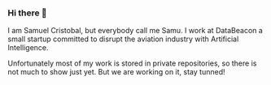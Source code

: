 ### Hi there 👋

I am Samuel Cristobal, but everybody call me Samu. I work at DataBeacon a small startup committed to disrupt the aviation industry with Artificial Intelligence.

Unfortunately most of my work is stored in private repositories, so there is not much to show just yet. But we are working on it, stay tunned!
